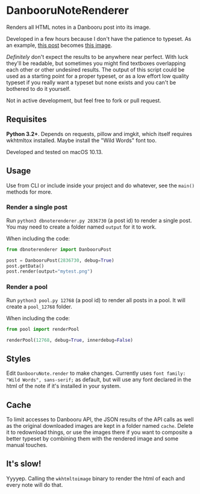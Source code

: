# DanbooruNoteRenderer

Renders all HTML notes in a Danbooru post into its image.

Developed in a few hours because I don't have the patience to typeset. As an example, [this post](http://danbooru.donmai.us/posts/2836730?pool_id=12768) becomes [this image](https://i.imgur.com/3kcbtho.png).

_Definitely_ don't expect the results to be anywhere near perfect. With luck they'll be readable, but sometimes you might find textboxes overlapping each other or other undesired results. The output of this script could be used as a starting point for a proper typeset, or as a low effort low quality typeset if you really want a typeset but none exists and you can't be bothered to do it yourself.

Not in active development, but feel free to fork or pull request.

## Requisites

**Python 3.2+**. Depends on requests, pillow and imgkit, which itself requires wkhtmltox installed. Maybe install the "Wild Words" font too.

Developed and tested on macOS 10.13.

## Usage

Use from CLI or include inside your project and do whatever, see the `main()` methods for more.

### Render a single post

Run `python3 dbnoterenderer.py 2836730` (a post id) to render a single post. You may need to create a folder named `output` for it to work.

When including the code:

```py
from dbnoterenderer import DanbooruPost

post = DanbooruPost(2836730, debug=True)
post.getData()
post.render(output="mytest.png")
```

### Render a pool

Run `python3 pool.py 12768` (a pool id) to render all posts in a pool. It will create a `pool_12768` folder.

When including the code:

```py
from pool import renderPool

renderPool(12768, debug=True, innerdebug=False)
```


## Styles

Edit `DanbooruNote.render` to make changes. Currently uses `font family: "Wild Words", sans-serif;` as default, but will use any font declared in the html of the note if it's installed in your system.

## Cache

To limit accesses to Danbooru API, the JSON results of the API calls as well as the original downloaded images are kept in a folder named `cache`. Delete it to redownload things, or use the images there if you want to composite a better typeset by combining them with the rendered image and some manual touches.

## It's slow!

Yyyyep. Calling the `wkhtmltoimage` binary to render the html of each and every note will do that.

